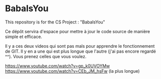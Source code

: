 # BabaIsYou
This repository is for the CS Project : "BabaIsYou" 

Ce dépôt servira d'espace pour mettre à jour le code source de manière simple et efficace.

Il y a ces deux videos qui sont pas mals pour apprendre le fonctionnement de GIT. Il y en a une qui est plus longue que l'autre (j'ai pas encore regardé ^^). Vous prenez celles que vous 
voulez.

https://www.youtube.com/watch?v=gp_k0UVOYMw
https://www.youtube.com/watch?v=CEb_JM_hsFw (la plus longue)
